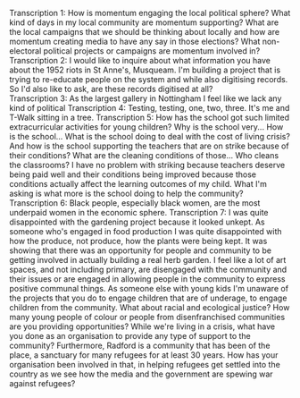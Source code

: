 Transcription 1: How is momentum engaging the local political sphere? What kind of days in my local community are momentum supporting? What are the local campaigns that we should be thinking about locally and how are momentum creating media to have any say in those elections? What non-electoral political projects or campaigns are momentum involved in?
Transcription 2: I would like to inquire about what information you have about the 1952 riots in St Anne's, Musqueam. I'm building a project that is trying to re-educate people on the system and while also digitising records. So I'd also like to ask, are these records digitised at all?        
Transcription 3: As the largest gallery in Nottingham I feel like we lack any kind of political
Transcription 4: Testing, testing, one, two, three. It's me and T-Walk sitting in a tree.
Transcription 5: How has the school got such limited extracurricular activities for young children? Why is the school very... How is the school... 
What is the school doing to deal with the cost of living crisis? And how is the school supporting the teachers that are on strike because of their 
conditions? What are the cleaning conditions of those... Who cleans the classrooms? I have no problem with striking because teachers deserve being 
paid well and their conditions being improved because those conditions actually affect the learning outcomes of my child. What I'm asking is what more is the school doing to help the community?
Transcription 6: Black people, especially black women, are the most underpaid women in the economic sphere.
Transcription 7: I was quite disappointed with the gardening project because it looked unkept. As someone who's engaged in food production I was quite disappointed with how the produce, not produce, how the plants were being kept. It was showing that there was an opportunity for people and community to be getting involved in actually building a real herb garden. I feel like a lot of art spaces, and not including primary, are disengaged with the community and their issues or are engaged in allowing people in the community to express positive communal things. As someone else with young kids I'm unaware of the projects that you do to engage children that are of underage, to engage children from the community. What about racial and ecological justice? How many young people of colour or people from disenfranchised communities are you providing opportunities? While we're living in a crisis, what have you done as an organisation to provide any type of support to the community? Furthermore, Radford is a community that has been of the place, a sanctuary for many refugees for at least 30 years. How has your organisation been involved in that, in helping refugees get settled into the country as we see how the media and the government are spewing war against refugees?